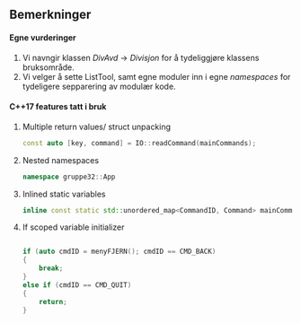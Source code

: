 ## Bemerkninger
#### Egne vurderinger
1. Vi navngir klassen *DivAvd* -> *Divisjon* for å tydeliggjøre klassens bruksområde.
2. Vi velger å sette ListTool, samt egne moduler inn i egne *namespaces* for tydeligere sepparering av modulær kode.

#### C++17 features tatt i bruk

1. Multiple return values/ struct unpacking
    ```cpp
    const auto [key, command] = IO::readCommand(mainCommands);
    ```

2. Nested namespaces
    ```cpp
    namespace gruppe32::App
    ```

3. Inlined static variables
    ```cpp
    inline const static std::unordered_map<CommandID, Command> mainCommands;
    ```

4. If scoped variable initializer
    ```cpp

    if (auto cmdID = menyFJERN(); cmdID == CMD_BACK)
    {
        break;
    }
    else if (cmdID == CMD_QUIT)
    {
        return;
    }
    ```

